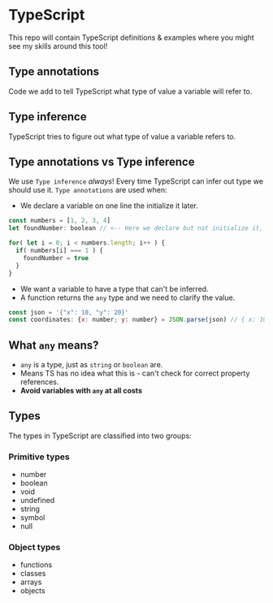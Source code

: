 # TypeScript

This repo will contain TypeScript definitions & examples where you might see my skills around this tool!

## Type annotations

Code we add to tell TypeScript what type of value a variable will refer to.

## Type inference

TypeScript tries to figure out what type of value a variable refers to.

## Type annotations vs Type inference

We use `Type inference` *always*! Every time TypeScript can infer out type we should use it. `Type annotations` are used when:

- We declare a variable on one line the initialize it later.

```Javascript
const numbers = [1, 2, 3, 4]
let foundNumber: boolean // <-- Here we declare but not initialize it, so we type the variable.

for( let i = 0; i < numbers.length; i++ ) {
  if( numbers[i] === 1 ) {
    foundNumber = true
  }
}
```

- We want a variable to have a type that can't be inferred.
- A function returns the `any` type and we need to clarify the value.

```Javascript
const json = '{"x": 10, "y": 20}'
const coordinates: {x: number; y: number} = JSON.parse(json) // { x: 10, y: 20 }
```

## What `any` means?

- `any` is a type, just as `string` or `boolean` are.
- Means TS has no idea what this is - can't check for correct property references.
- **Avoid variables with `any` at all costs**

## Types

The types in TypeScript are classified into two groups:

### Primitive types

- number
- boolean
- void
- undefined
- string
- symbol
- null

### Object types

- functions
- classes
- arrays
- objects
